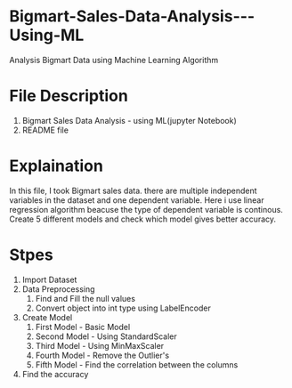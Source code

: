 # Bigmart-Sales-Data-Analysis---Using-ML
 Analysis Bigmart Data using Machine Learning Algorithm
 
 # File Description
 1. Bigmart Sales Data Analysis - using ML(jupyter Notebook)
 2. README file

# Explaination
In this file, I took Bigmart sales data. there are multiple independent variables in the dataset and one dependent variable. Here i use linear regression algorithm beacuse the type of dependent variable is continous.
Create 5 different models and check which model gives better accuracy.
  
  # Stpes
  1. Import Dataset
  2. Data Preprocessing
     1. Find and Fill the null values
     2. Convert object into int type using LabelEncoder
  4. Create Model
     1. First Model - Basic Model
     2. Second Model - Using StandardScaler
     3. Third Model - Using MinMaxScaler
     4. Fourth Model - Remove the Outlier's
     5. Fifth Model - Find the correlation between the columns
 5. Find the accuracy

